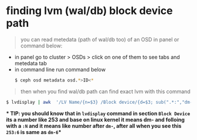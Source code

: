 # finding lvm (wal/db) block device path
> you can read metedata (path of wal/db too) of an OSD in panel or command below:
- in panel go to cluster > OSDs > click on one of them to see tabs and metedata tab
- in command line run command below
   ```bash
   $ ceph osd metadata osd.*>ID<*
   ```
> then when you find wal/db path can find exact lvm with this command
```bash
$ lvdisplay | awk  '/LV Name/{n=$3} /Block device/{d=$3; sub(".*:","dm-",d); print d,n;}'
```

__* TIP: you should know that in `lvdisplay` command in section `Block Device` its a number like 253 and base on linux kernel it means dm- and folloing with a `:N` and it means like number after `dm-`, after all when you see this `253:6` is same as `dm-6`*__